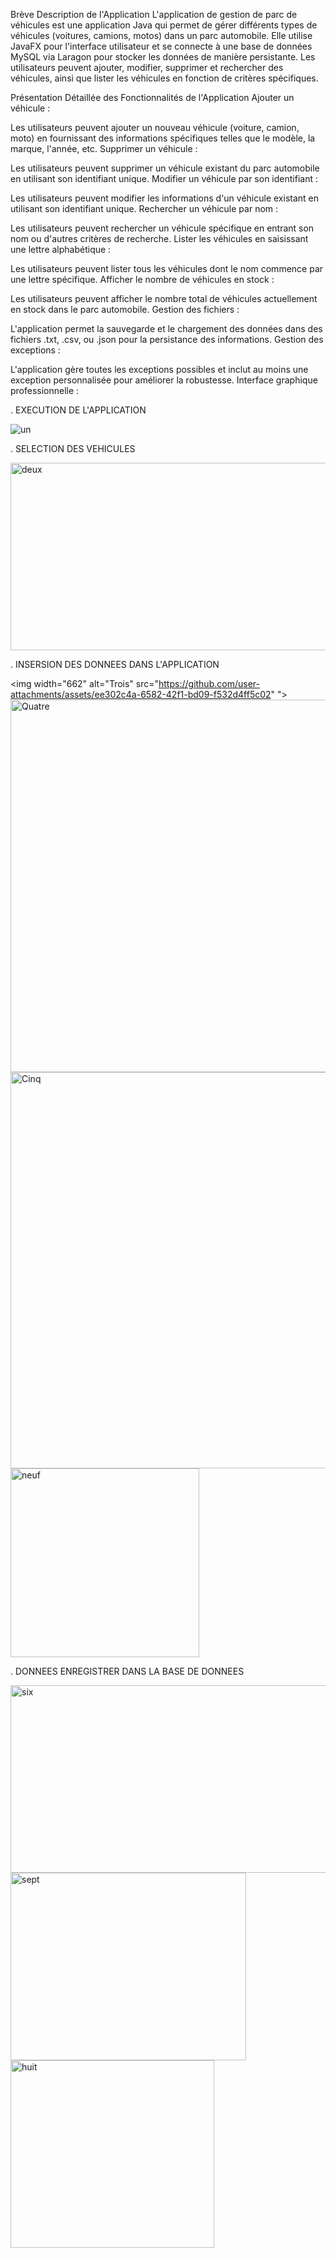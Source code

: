 Brève Description de l'Application
L'application de gestion de parc de véhicules est une application Java qui permet de gérer différents types de véhicules (voitures, camions, motos) dans un parc automobile. Elle utilise JavaFX pour l'interface utilisateur et se connecte à une base de données MySQL via Laragon pour stocker les données de manière persistante. Les utilisateurs peuvent ajouter, modifier, supprimer et rechercher des véhicules, ainsi que lister les véhicules en fonction de critères spécifiques.

Présentation Détaillée des Fonctionnalités de l'Application
Ajouter un véhicule :

Les utilisateurs peuvent ajouter un nouveau véhicule (voiture, camion, moto) en fournissant des informations spécifiques telles que le modèle, la marque, l'année, etc.
Supprimer un véhicule :

Les utilisateurs peuvent supprimer un véhicule existant du parc automobile en utilisant son identifiant unique.
Modifier un véhicule par son identifiant :

Les utilisateurs peuvent modifier les informations d'un véhicule existant en utilisant son identifiant unique.
Rechercher un véhicule par nom :

Les utilisateurs peuvent rechercher un véhicule spécifique en entrant son nom ou d'autres critères de recherche.
Lister les véhicules en saisissant une lettre alphabétique :

Les utilisateurs peuvent lister tous les véhicules dont le nom commence par une lettre spécifique.
Afficher le nombre de véhicules en stock :

Les utilisateurs peuvent afficher le nombre total de véhicules actuellement en stock dans le parc automobile.
Gestion des fichiers :

L'application permet la sauvegarde et le chargement des données dans des fichiers .txt, .csv, ou .json pour la persistance des informations.
Gestion des exceptions :

L'application gère toutes les exceptions possibles et inclut au moins une exception personnalisée pour améliorer la robustesse.
Interface graphique professionnelle :

. EXECUTION DE L'APPLICATION
   
  ![un](https://github.com/user-attachments/assets/ed91b7b6-59c3-4ff6-a8c7-7ef551c91701)
  

. SELECTION DES VEHICULES
   
   
<img width="659" alt="deux" src="https://github.com/user-attachments/assets/41f806a4-998d-443e-8919-b8cc7408f163" height="300" width="200">


. INSERSION DES DONNEES DANS L'APPLICATION

<img width="662" alt="Trois" src="https://github.com/user-attachments/assets/ee302c4a-6582-42f1-bd09-f532d4ff5c02" ">
<img width="596" alt="Quatre" src="https://github.com/user-attachments/assets/faa6812b-b00b-4ee9-af9d-8cb028383e97">
<img width="634" alt="Cinq" src="https://github.com/user-attachments/assets/67495a2a-3e83-4593-ac97-592e887652a2" >
<img width="302" alt="neuf" src="https://github.com/user-attachments/assets/da3f2541-7466-4c3d-8803-f18633801fc1">


. DONNEES ENREGISTRER DANS LA BASE DE DONNEES
   
<img width="758" alt="six" src="https://github.com/user-attachments/assets/9f5cf0cd-8c4a-4d8c-ab32-c344d699bc42" height="300" width="200">

<img width="377" alt="sept" src="https://github.com/user-attachments/assets/ae8efa66-29e2-44f1-a009-9621d62f4f57" height="300" width="200">

<img width="326" alt="huit" src="https://github.com/user-attachments/assets/883761f2-61a6-4e1a-ac95-5e9663623298" height="300" width="30">
